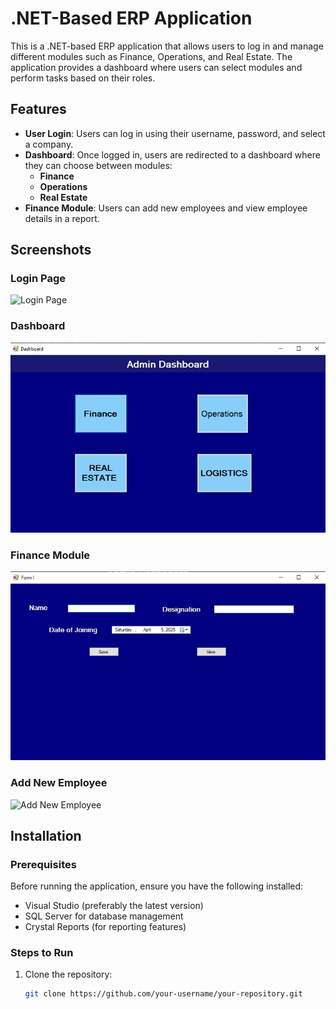 # .NET-Based ERP Application

This is a .NET-based ERP application that allows users to log in and manage different modules such as Finance, Operations, and Real Estate. The application provides a dashboard where users can select modules and perform tasks based on their roles.

## Features

- **User Login**: Users can log in using their username, password, and select a company.
- **Dashboard**: Once logged in, users are redirected to a dashboard where they can choose between modules:
  - **Finance**
  - **Operations**
  - **Real Estate**
- **Finance Module**: Users can add new employees and view employee details in a report.

## Screenshots

### Login Page
![Login Page](CompanyManagementApp/Assets/LOGIN.jpg)

### Dashboard
![Dashboard](CompanyManagementApp/Assets/Dashboard.jpg)

### Finance Module
![Finance Module](CompanyManagementApp/Assets/Finance.jpg)

### Add New Employee
![Add New Employee](path/to/your/add-new-employee-image.png)

## Installation

### Prerequisites

Before running the application, ensure you have the following installed:

- Visual Studio (preferably the latest version)
- SQL Server for database management
- Crystal Reports (for reporting features)

### Steps to Run

1. Clone the repository:

   ```bash
   git clone https://github.com/your-username/your-repository.git
